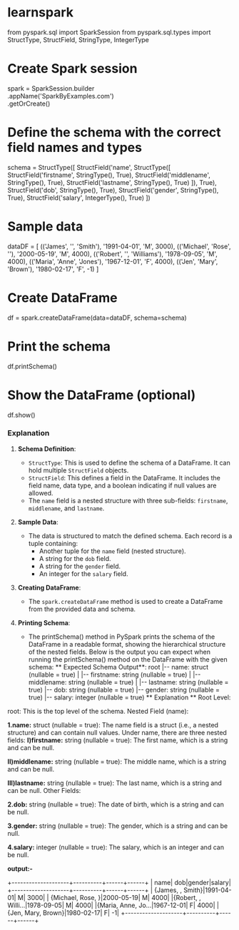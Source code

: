 # learnspark
from pyspark.sql import SparkSession
from pyspark.sql.types import StructType, StructField, StringType, IntegerType

# Create Spark session
spark = SparkSession.builder \
    .appName('SparkByExamples.com') \
    .getOrCreate()

# Define the schema with the correct field names and types
schema = StructType([
    StructField('name', StructType([
        StructField('firstname', StringType(), True),
        StructField('middlename', StringType(), True),
        StructField('lastname', StringType(), True)
    ]), True),
    StructField('dob', StringType(), True),
    StructField('gender', StringType(), True),
    StructField('salary', IntegerType(), True)
])

# Sample data
dataDF = [
    (('James', '', 'Smith'), '1991-04-01', 'M', 3000),
    (('Michael', 'Rose', ''), '2000-05-19', 'M', 4000),
    (('Robert', '', 'Williams'), '1978-09-05', 'M', 4000),
    (('Maria', 'Anne', 'Jones'), '1967-12-01', 'F', 4000),
    (('Jen', 'Mary', 'Brown'), '1980-02-17', 'F', -1)
]

# Create DataFrame
df = spark.createDataFrame(data=dataDF, schema=schema)

# Print the schema
df.printSchema()

# Show the DataFrame (optional)
df.show()


### Explanation

1. **Schema Definition**:
    - `StructType`: This is used to define the schema of a DataFrame. It can hold multiple `StructField` objects.
    - `StructField`: This defines a field in the DataFrame. It includes the field name, data type, and a boolean indicating if null values are allowed.
    - The `name` field is a nested structure with three sub-fields: `firstname`, `middlename`, and `lastname`.

2. **Sample Data**:
    - The data is structured to match the defined schema. Each record is a tuple containing:
        - Another tuple for the `name` field (nested structure).
        - A string for the `dob` field.
        - A string for the `gender` field.
        - An integer for the `salary` field.

3. **Creating DataFrame**:
    - The `spark.createDataFrame` method is used to create a DataFrame from the provided data and schema.

4. **Printing Schema**:
    - The printSchema() method in PySpark prints the schema of the DataFrame in a readable format, showing the hierarchical structure of the 
      nested fields. Below is the output you can expect when running the printSchema() method on the DataFrame with the given schema:
** Expected Schema Output**:
root
 |-- name: struct (nullable = true)
 |    |-- firstname: string (nullable = true)
 |    |-- middlename: string (nullable = true)
 |    |-- lastname: string (nullable = true)
 |-- dob: string (nullable = true)
 |-- gender: string (nullable = true)
 |-- salary: integer (nullable = true)
** Explanation **
Root Level:

root: This is the top level of the schema.
Nested Field (name):

**1.name:** struct (nullable = true): The name field is a struct (i.e., a nested structure) and can contain null values.
Under name, there are three nested fields:
**I)firstname:** string (nullable = true): The first name, which is a string and can be null.

**II)middlename:** string (nullable = true): The middle name, which is a string and can be null.

**III)lastname:** string (nullable = true): The last name, which is a string and can be null.
Other Fields:

**2.dob:** string (nullable = true): The date of birth, which is a string and can be null.

**3.gender:** string (nullable = true): The gender, which is a string and can be null.

**4.salary:** integer (nullable = true): The salary, which is an integer and can be null.

**output:-**

+--------------------+----------+------+------+
|                name|       dob|gender|salary|
+--------------------+----------+------+------+
|   {James, , Smith}|1991-04-01|     M|  3000|
| {Michael, Rose, }|2000-05-19|     M|  4000|
|{Robert, , Willi...|1978-09-05|     M|  4000|
|{Maria, Anne, Jo...|1967-12-01|     F|  4000|
| {Jen, Mary, Brown}|1980-02-17|     F|    -1|
+--------------------+----------+------+------+
